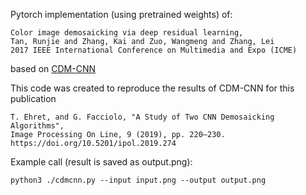 Pytorch implementation (using pretrained weights) of:

    Color image demosaicking via deep residual learning,
    Tan, Runjie and Zhang, Kai and Zuo, Wangmeng and Zhang, Lei
    2017 IEEE International Conference on Multimedia and Expo (ICME)

based on [CDM-CNN](https://github.com/csrjtan/CDM-CNN)

This code was created to reproduce the results of CDM-CNN for this publication

    T. Ehret, and G. Facciolo, "A Study of Two CNN Demosaicking Algorithms", 
    Image Processing On Line, 9 (2019), pp. 220–230. https://doi.org/10.5201/ipol.2019.274

Example call (result is saved as output.png):

    python3 ./cdmcnn.py --input input.png --output output.png

